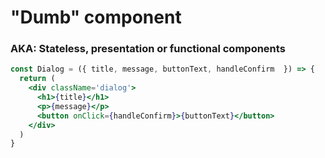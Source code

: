 # "Dumb" component

### AKA: Stateless, presentation or functional components


```jsx
const Dialog = ({ title, message, buttonText, handleConfirm  }) => {
  return (
    <div className='dialog'>
      <h1>{title}</h1>
      <p>{message}</p>
      <button onClick={handleConfirm}>{buttonText}</button>
    </div>
  )
}

```